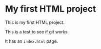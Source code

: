 # My first HTML project

This is my first HTML project.

This is a test to see if git works

It has an `index.html` page.
